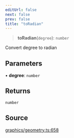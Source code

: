 ```yaml
---
editUrl: false
next: false
prev: false
title: "toRadian"
---
```


> **toRadian**(`degree`): `number`

Convert degree to radian

## Parameters

• **degree**: `number`

## Returns

`number`

## Source

[graphics/geometry.ts:658](https://github.com/dakhetov/dgmjs/blob/main/packages/core/src/graphics/geometry.ts#L658)
